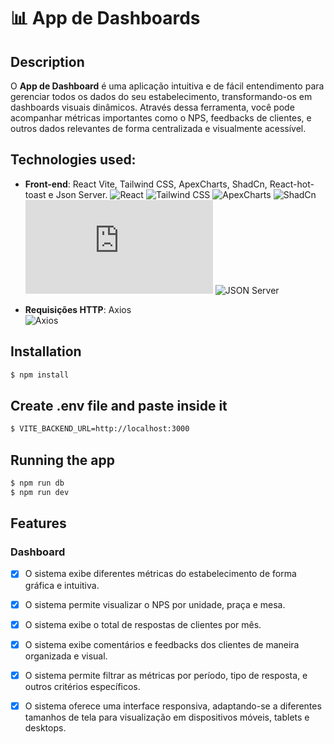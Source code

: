 <p align="center">
  <h1>📊 App de Dashboards</h1>
</p>

## Description

O **App de Dashboard** é uma aplicação intuitiva e de fácil entendimento para gerenciar todos os dados do seu estabelecimento, transformando-os em dashboards visuais dinâmicos. Através dessa ferramenta, você pode acompanhar métricas importantes como o NPS, feedbacks de clientes, e outros dados relevantes de forma centralizada e visualmente acessível.

## Technologies used:

- **Front-end**: React Vite, Tailwind CSS, ApexCharts, ShadCn, React-hot-toast e Json Server.
  <img src="https://img.shields.io/badge/React-61DAFB?style=flat-square&logo=react&logoColor=black" alt="React" />
  <img src="https://img.shields.io/badge/TailwindCSS-38B2AC?style=flat-square&logo=tailwind-css&logoColor=white" alt="Tailwind CSS" />
  <img src="https://img.shields.io/badge/ApexCharts-FF9900?style=flat-square&logo=apexcharts&logoColor=white" alt="ApexCharts" />
  <img src="https://img.shields.io/badge/ShadCN-008B8B?style=flat-square&logo=shadcn&logoColor=white" alt="ShadCn" />
  ![React Hot Toast](https://cdn.jsdelivr.net/npm/react-hot-toast@2.4.1/dist/react-hot-toast.min.js)
  <img src="https://img.shields.io/badge/JSON%20Server-6CC24A?style=flat-square&logo=json&logoColor=white" alt="JSON Server" />

- **Requisições HTTP**: Axios  
  <img src="https://img.shields.io/badge/Axios-5A29E4?style=flat-square&logo=axios&logoColor=white" alt="Axios" />

## Installation
```bash
$ npm install
```

## Create .env file and paste inside it
```bash
$ VITE_BACKEND_URL=http://localhost:3000
```

## Running the app
```bash
$ npm run db
$ npm run dev
```

## Features

### Dashboard

- [x] O sistema exibe diferentes métricas do estabelecimento de forma gráfica e intuitiva.
- [x] O sistema permite visualizar o NPS por unidade, praça e mesa.
- [x] O sistema exibe o total de respostas de clientes por mês.
- [x] O sistema exibe comentários e feedbacks dos clientes de maneira organizada e visual.
- [x] O sistema permite filtrar as métricas por período, tipo de resposta, e outros critérios específicos.
- [x] O sistema oferece uma interface responsiva, adaptando-se a diferentes tamanhos de tela para visualização em dispositivos móveis, tablets e desktops.




